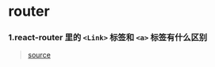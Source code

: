 # router

### 1.react-router 里的 `<Link>` 标签和 `<a>` 标签有什么区别

> [source](https://github.com/Advanced-Frontend/Daily-Interview-Question/issues/135)
